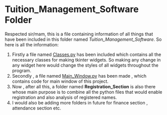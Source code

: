 # Tuition_Management_Software Folder

Respected sir/mam, this is a file containing information of all things that have been included in this folder named *Tuition_Management_Software*. So here is all the information:

1. Firstly a file named [Classes.py](Classes.py) has been included which contains all the necessary classes for making tkinter widgets. So making any change in any widget here would change the styles of all widgets throughout the program.
1. Secondly , a file named [Main_Window.py](Main_Window.py) has been made , which contains code for main window of this project.
1. Now , after all this, a folder named **Registration_Section** is also there whose main purpose is to combine all the python files that would enable registration and also analysis of registered names.
1. I would also be adding more folders in future for finance section , attendance section etc.  